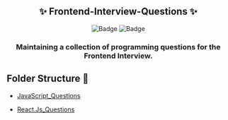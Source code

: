 <h2 align="center"> ✨ Frontend-Interview-Questions ✨ </h2>

<div align="center">

![Badge](https://img.shields.io/badge/Tech_Stack-React.js-blue) ![Badge](https://img.shields.io/badge/JavaScript-yellow) 

</div>

<h3 align="center">Maintaining a collection of programming questions for the Frontend Interview.</h3>

## Folder Structure 📒

* [JavaScript_Questions](https://github.com/ishitakeshawani/Frontend-Interview-Preparation/tree/master/JavaScript_Questions)
* [React.Js_Questions](https://github.com/ishitakeshawani/Frontend-Interview-Preparation/tree/master/ReactJS_Questions)

  <br />
